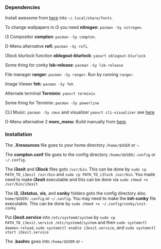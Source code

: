 ### Dependencies
Install awesome from [here](http://fontawesome.io/) into `~/.local/share/fonts`.

To change wallpapers in i3 you need __nitrogen__: `pacman -Sy nitrogen`.

i3 Compositor __compton__: `pacman -Sy compton`.

D-Menu alternative __rofi__: `pacman -Sy rofi`.

i3lock blurlock function __oblogout-blurlock__: `yaourt oblogout-blurlock`

Some thing for conky __lsb-release__: `pacman -Sy lsb-release`

File manager __ranger__: `pacman -Sy ranger`. Run by running `ranger`.

Image Viewer __feh__: `pacman -Sy feh`

Alternate terminal __Terminix__: `yaourt terminix`

Some thing for Terminix: `pacman -Sy powerline`

CLI Music: `pacman -Sy cmus` and visualizer `yaourt cli-visualizer` see [here](https://github.com/dpayne/cli-visualizer)

D-Menu alternative 2 __morc_menu__: Build manually from [here](https://github.com/Boruch-Baum/morc_menu#setup).
### Installation
The __.Xresources__ file goes to your home directory `/home/$USER` or `~`.

The __compton.conf__ file goes to the config directory `/home/$USER/.config` or `~/.config`.

The __i3exit__ and __i3lock__ files goto `/usr/bin`. This can be done by `sudo cp PATH_TO_i3exit /usr/bin` and `sudo cp PATH_TO_i3lock /usr/bin`. You made need to make __i3exit__ executable and this can be done via `sudo chmod +x /usr/bin/i3exit`

The __i3__, __i3status__, __vis__, and __conky__ folders goto the config directory also. `home/$USER/.config` or `~/.config`. You may need to make the __init-conky__ file executable. This can be done by `sudo chmod +x ~/.config/conky/init-conky`

Put __i3exit.service__ into `/etc/systemd/system` by `sudo cp PATH_TO_i3exit.service /etc/systemd/system` and then `sudo systemctl daemon-reload`, `sudo systemctl enable i3exit.service`, and `sudo systemctl start i3exit.service`

The __.bashrc__ goes into `/home/$USER` or `~`
